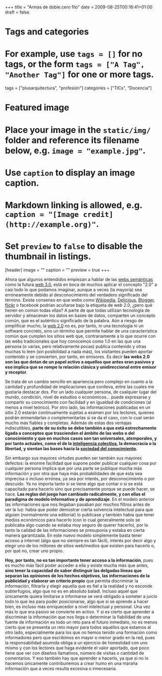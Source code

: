 +++
title = "Armas de doble.cero filo"
date = 2009-08-25T00:16:41+01:00
draft = false

# Tags and categories
# For example, use `tags = []` for no tags, or the form `tags = ["A Tag", "Another Tag"]` for one or more tags.
tags = ["plusarquitectura", "profesión"]
categories = ["TICs", "Docencia"]

# Featured image
# Place your image in the `static/img/` folder and reference its filename below, e.g. `image = "example.jpg"`.
# Use `caption` to display an image caption.
#   Markdown linking is allowed, e.g. `caption = "[Image credit](http://example.org)"`.
# Set `preview` to `false` to disable the thumbnail in listings.
[header]
image = ""
caption = ""
preview = true
+++

Ahora que algunos entendidos empiezan a hablar de las [webs semánticas](http://es.wikipedia.org/wiki/Web_sem%C3%A1ntica) como la futura [web 3.0](http://es.wikipedia.org/wiki/Web_3.0), está en boca de muchos aplicar el concepto "2.0" a casi todo lo que podamos imaginar, aunque a veces (la mayoría) sea erróneamente debido al desconocimiento del verdadero significado del término. Existe consenso en que webs como [Wikipedia](https://wikipedia.org), [Delicious](http://delicious.com/), [Blogger](http://www.blogger.com/), [flickr](http://flickr.com/) o facebook podrían acuñarse bajo la etiqueta de web 2.0, ¿pero qué tienen en común todas ellas? A parte de que todas utilizan tecnología de servidor y almacenan los datos en bases de datos, comparten un concepto común, que es el auténtico significado de la palabra. Aún a riesgo de simplificar mucho, la [web 2.0](http://es.wikipedia.org/wiki/Web_2.0) no es, por tanto, ni una tecnología ni un software concreto, sino un término que permite hablar de una característica común que cumplen los sitios web que, contrariamente a lo que ocurre con las webs tradicionales que hoy conocemos como 1.0 en las que una persona (o varias, pero relativamente pocas) publica contenido y otras muchas lo leen (sin posibilidad a nada más), los visitantes pueden aportar contenido y se convierten, por tanto, en emisores. Es decir **las webs 2.0 son las que dotan de un papel activo a aquellos que antes eran pasivos y eso implica que se rompe la relación clásica y unidireccional entre emisor y receptor**.

Se trata de un cambio sencillo en apariencia pero complejo en cuanto a la cantidad y profundidad de implicaciones que conlleva, entre las cuales me gustaría destacar dos. Por un lado cualquier persona, de cualquier lugar del mundo, condición, nivel de estudios o económicos... puede expresarse y compartir su conocimiento con facilidad y en igualdad de condiciones (al menos a nivel teórico).  Por otro lado, las informaciones publicadas en un sitio 2.0 estarán continuamente sujetas a examen por los lectores, quienes podrán enmendarlas o complementarlas si se da el caso, con lo cual serán mucho más fiables y completas. Además de estas dos ventajas indiscutibles, **parte de su éxito se debe también a que está estrechamente ligada a conceptos que trascienden el ámbito de las webs o del conocimiento y que en muchos casos son tan universales, atemporales, y por tanto actuales, como el de la [inteligencia colectiva](http://es.wikipedia.org/wiki/Inteligencia_colectiva), la democracia o la libertad, y sientan las bases hacia la [sociedad del conocimiento](http://es.wikipedia.org/wiki/Sociedad_del_conocimiento).**

Sin embargo sus mayores virtudes pueden ser también sus mayores defectos: la enorme facilidad que supone poder publicar cualquier cosa por cualquier persona implica que por una parte se publique mucha más información y por otra que haya más probabilidades de que esta sea imprecisa o incluso errónea, ya sea por interés, por desconocimiento o por descuido. Ya no importa tanto si se tiene algo que contar o si se está capacitado para hacerlo sino que precisamente porque se puede hacer, se hace. **Las reglas del juego han cambiado radicalmente, y con ellas el paradigma de modelo informativo y de aprendizaje**. En el modelo anterior las informaciones que nos llegaban pasaban por muchos filtros antes de ver la luz: había que poder demostrar cierta solvencia intelectual para que alguien (normalmente una editorial) lo publicase y también había que tener medios económicos para hacerlo (con lo cual generalmente solo se publicaba algo cuando se estaba muy seguro de querer hacerlo), por lo tanto la calidad de las informaciones se presuponía y estaba en cierta manera garantizada. En este nuevo modelo simplemente basta tener acceso a internet (algo que no siempre es tan fácil), interés por decir algo y elegir uno de los millones de sitios web/medios que existen para hacerlo o, por qué no, crear uno propio.

**Hoy, por tanto, no es tan importante tener acceso a la información**, pues es mucho más fácil poder acceder a ella y existe mucha más que antes, **sino tener la capacidad de saber distinguir las delgadas líneas que separan las opiniones de los hechos objetivos, las informaciones de la publicidad y elaborar un criterio propio** que permita discriminar la información, filtrarla y elegir aquella que es fiel a la realidad y no esconde subterfugios, algo que no es en absoluto baladí. Incluso aquel que únicamente quiera limitarse a informarse se verá obligado a someter a juicio todo lo que lea para poder posicionarse, algo que si se aprende a hacer bien, es incluso más enriquecedor a nivel intelectual y personal. Una vez más lo que era pasivo se convierte en activo.  Y si es cierto que aprender a discriminar la información que nos llega o determinar la fiabilidad de una fuente de información es todo un reto para el futuro inmediato, no es menos cierto que se presenta un reto mayor para todos aquéllos que estamos al otro lado, especialmente para los que no hemos tenido una formación como informadores pero que escribimos en mayor o menor grado en la red, pues la responsabilidad asumida obliga a un ejercicio de honestidad con uno mismo y con los lectores que haga evidente el valor aportado, que poco tiene que ver con diseños llamativos, número de visitas o cantidad de comentarios.  Y eso también hay que aprender a hacerlo, ya que si no lo hacemos únicamente contribuiremos a crear humo en una maraña información que a veces resulta excesiva o innecesaria.
